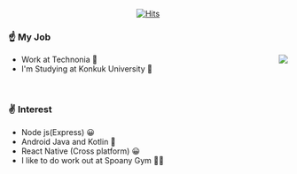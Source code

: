 <div align=center>

[![Hits](https://hits.seeyoufarm.com/api/count/incr/badge.svg?url=https%3A%2F%2Fgithub.com%2FWooSangGyu)](https://hits.seeyoufarm.com) 

</div>

### ☝️ My Job
- Work at Technonia 🏢
<a href="https://github.com/WooSangGyu/WooSangGyu/blob/master/README.md"><img align="right" src="https://github-readme-stats.anuraghazra1.vercel.app/api?username=WooSangGyu&show_icons=true" /></a>
- I'm Studying at Konkuk University 🏤



<br />

### ✌️ Interest
- Node js(Express) 😀
- Android Java and Kotlin 👀
- React Native (Cross platform) 😀
- I like to do work out at Spoany Gym 💪🏻
